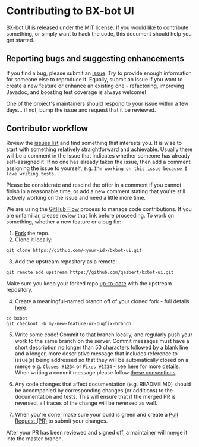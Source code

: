 # Contributing to BX-bot UI
BX-bot UI is released under the [MIT](http://opensource.org/licenses/MIT) license.
If you would like to contribute something, or simply want to hack the code, this document should
help you get started.

## Reporting bugs and suggesting enhancements
If you find a bug, please submit an [issue](https://github.com/gazbert/bxbot-ui/issues). Try to
provide enough information for someone else to reproduce it. Equally, submit an issue if you want
to create a new feature or enhance an existing one - refactoring, improving Javadoc, and boosting
test coverage is always welcome!

One of the project's maintainers should respond to your issue within a few days... if not, bump the
issue and request that it be reviewed.

## Contributor workflow

Review the [issues list](https://github.com/gazbert/bxbot-ui/issues) and find something that
interests you. It is wise to start with something relatively straightforward and achievable.
Usually there will be a comment in the issue that indicates whether someone has already
self-assigned it. If no one has already taken the issue, then add a comment assigning the issue to
yourself, e.g. ```I'm working on this issue because I love writing tests...```

Please be considerate and rescind the offer in a comment if you cannot finish in a reasonable time,
or add a new comment stating that you're still actively working on the issue and need a little
more time.

We are using the [GitHub Flow](https://guides.github.com/introduction/flow/) process to manage
code contributions. If you are unfamiliar, please review that link before proceeding.
To work on something, whether a new feature or a bug fix:

1. [Fork](https://help.github.com/articles/fork-a-repo/) the repo.
2. Clone it locally:

  ```
  git clone https://github.com/<your-id>/bxbot-ui.git
  ```
3. Add the upstream repository as a remote:
  ```
  git remote add upstream https://github.com/gazbert/bxbot-ui.git
  ```  
Make sure you keep your forked repo [up-to-date](https://help.github.com/articles/syncing-a-fork/)
with the upstream repository.

4. Create a meaningful-named branch off of your cloned fork - full details
   [here](https://git-scm.com/docs/git-checkout).

  ```
  cd bxbot
  git checkout -b my-new-feature-or-bugfix-branch
  ```
5. Write some code! Commit to that branch locally, and regularly push your work to the same
   branch on the server. Commit messages must have a short description no longer than 50 characters
   followed by a blank line and a longer, more descriptive message that includes reference to
   issue(s) being addressed so that they will be automatically closed on a merge e.g.
   ```Closes #1234``` or ```Fixes #1234``` - see
   [here](https://help.github.com/articles/closing-issues-via-commit-messages/) for more details.
   When writing a commit message please follow
   [these conventions](http://tbaggery.com/2008/04/19/a-note-about-git-commit-messages.html).

6. Any code changes that affect documentation (e.g. README.MD) should be accompanied by
   corresponding changes (or additions) to the documentation and tests. This will ensure that if
   the merged PR is reversed, all traces of the change will be reversed as well.

7. When you're done, make sure your build is green and create a
   [Pull Request (PR)](https://help.github.com/articles/using-pull-requests/) to submit your changes.

After your PR has been reviewed and signed off, a maintainer will merge it into
the master branch.

